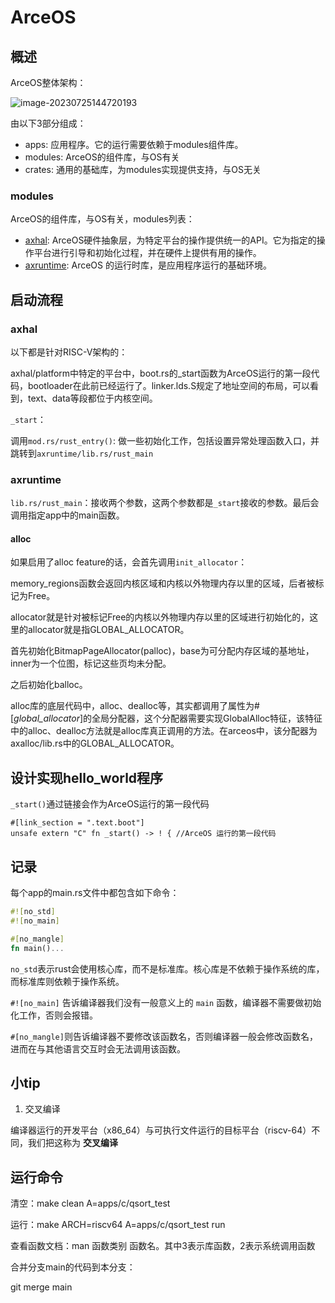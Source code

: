 # ArceOS

## 概述

ArceOS整体架构：

![image-20230725144720193](https://mdpics4lgw.oss-cn-beijing.aliyuncs.com/aliyun/202307251447277.png)

由以下3部分组成：

- apps: 应用程序。它的运行需要依赖于modules组件库。
- modules: ArceOS的组件库，与OS有关
- crates: 通用的基础库，为modules实现提供支持，与OS无关

### modules

ArceOS的组件库，与OS有关，modules列表：

- [axhal](http://rcore-os.cn/modules/axhal): ArceOS硬件抽象层，为特定平台的操作提供统一的API。它为指定的操作平台进行引导和初始化过程，并在硬件上提供有用的操作。
- [axruntime](http://rcore-os.cn/modules/axruntime): ArceOS 的运行时库，是应用程序运行的基础环境。

## 启动流程

### axhal

以下都是针对RISC-V架构的：

axhal/platform中特定的平台中，boot.rs的_start函数为ArceOS运行的第一段代码，bootloader在此前已经运行了。linker.lds.S规定了地址空间的布局，可以看到，text、data等段都位于内核空间。

`_start`：

调用`mod.rs/rust_entry()`: 做一些初始化工作，包括设置异常处理函数入口，并跳转到`axruntime/lib.rs/rust_main`

### axruntime

`lib.rs/rust_main`：接收两个参数，这两个参数都是`_start`接收的参数。最后会调用指定app中的main函数。

#### alloc

如果启用了alloc feature的话，会首先调用`init_allocator`：

memory_regions函数会返回内核区域和内核以外物理内存以里的区域，后者被标记为Free。

allocator就是针对被标记Free的内核以外物理内存以里的区域进行初始化的，这里的allocator就是指GLOBAL_ALLOCATOR。

首先初始化BitmapPageAllocator(palloc)，base为可分配内存区域的基地址，inner为一个位图，标记这些页均未分配。

之后初始化balloc。

alloc库的底层代码中，alloc、dealloc等，其实都调用了属性为#[*global_allocator*]的全局分配器，这个分配器需要实现GlobalAlloc特征，该特征中的alloc、dealloc方法就是alloc库真正调用的方法。在arceos中，该分配器为axalloc/lib.rs中的GLOBAL_ALLOCATOR。

## 设计实现hello_world程序

`_start()`通过链接会作为ArceOS运行的第一段代码

```
#[link_section = ".text.boot"]
unsafe extern "C" fn _start() -> ! { //ArceOS 运行的第一段代码
```

## 记录

每个app的main.rs文件中都包含如下命令：

```rust
#![no_std]
#![no_main]

#[no_mangle]
fn main()...
```

`no_std`表示rust会使用核心库，而不是标准库。核心库是不依赖于操作系统的库，而标准库则依赖于操作系统。

 `#![no_main]` 告诉编译器我们没有一般意义上的 `main` 函数，编译器不需要做初始化工作，否则会报错。

`#[no_mangle]`则告诉编译器不要修改该函数名，否则编译器一般会修改函数名，进而在与其他语言交互时会无法调用该函数。

## 小tip

1. 交叉编译

编译器运行的开发平台（x86_64）与可执行文件运行的目标平台（riscv-64）不同，我们把这称为 **交叉编译**



## 运行命令

清空：make clean A=apps/c/qsort_test

运行：make ARCH=riscv64 A=apps/c/qsort_test run

查看函数文档：man 函数类别 函数名。其中3表示库函数，2表示系统调用函数

合并分支main的代码到本分支：

git merge main
